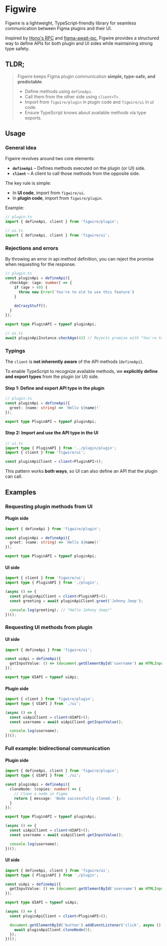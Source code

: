# Figwire

Figwire is a lightweight, TypeScript-friendly library for seamless communication between Figma plugins and their UI.

Inspired by [Hono's RPC](https://hono.dev/docs/guides/rpc) and [figma-await-ipc](https://github.com/fwextensions/figma-await-ipc), Figwire provides a structured way to define APIs for both plugin and UI sides while maintaining strong type safety.

## TLDR;

> Figwire keeps Figma plugin communication **simple, type-safe, and predictable**.
> - Define methods using `defineApi`.
> - Call them from the other side using `client<T>`.
> - Import from `figwire/plugin` in plugin code and `figwire/ui` in ui code.
> - Ensure TypeScript knows about available methods via type exports.

## Usage

### General idea

Figwire revolves around two core elements:

- **`defineApi`** – Defines methods executed on the plugin (or UI) side.
- **`client`** – A client to call those methods from the opposite side.

The key rule is simple:
- In **UI code**, import from `figwire/ui`.
- In **plugin code**, import from `figwire/plugin`.

Example:

```typescript
// plugin.ts
import { defineApi, client } from 'figwire/plugin';
```

```typescript
// ui.ts
import { defineApi, client } from 'figwire/ui';
```

### Rejections and errors

By throwing an error in api method definition, you can reject the promise when requesting for the response.


```typescript
// plugin.ts
const pluginApi = defineApi({
  checkAge: (age: number) => {
    if (age > 40) {
      throw new Error(`You're to old to use this feature`)
    }
    
    doCrazyStuff();
  }
});

export type PluginAPI = typeof pluginApi;
```


```typescript
// ui.ts
await pluginApiInstance.checkAge(42) // Rejects promise with "You're to old to use this feature" message.
```


### Typings

The `client` is **not inherently aware** of the API methods (`defineApi`).

To enable TypeScript to recognize available methods, we **explicitly define and export types** from the plugin (or UI) side.

#### Step 1: Define and export API type in the plugin
```typescript
// plugin.ts
const pluginApi = defineApi({
  greet: (name: string) => `Hello ${name}!`
});

export type PluginAPI = typeof pluginApi;
```

#### Step 2: Import and use the API type in the UI
```typescript
// ui.ts
import type { PluginAPI } from '../plugin/plugin';
import { client } from 'figwire/ui';

const pluginApiClient = client<PluginAPI>();
```

This pattern works **both ways**, so UI can also define an API that the plugin can call.

## Examples

### Requesting plugin methods from UI

#### Plugin side
```typescript
import { defineApi } from 'figwire/plugin';

const pluginApi = defineApi({
  greet: (name: string) => `Hello ${name}!`
});

export type PluginAPI = typeof pluginApi;
```

#### UI side
```typescript
import { client } from 'figwire/ui';
import type { PluginAPI } from './plugin';

(async () => {
  const pluginApiClient = client<PluginAPI>();
  const greeting = await pluginApiClient.greet('Johnny Jeep');

  console.log(greeting); // "Hello Johnny Jeep!"
})();
```

### Requesting UI methods from plugin

#### UI side
```typescript
import { defineApi } from 'figwire/ui';

const uiApi = defineApi({
  getInputValue: () => (document.getElementById('username') as HTMLInputElement).value
});

export type UIAPI = typeof uiApi;
```

#### Plugin side
```typescript
import { client } from 'figwire/plugin';
import type { UIAPI } from './ui';

(async () => {
  const uiApiClient = client<UIAPI>();
  const username = await uiApiClient.getInputValue();

  console.log(username);
})();
```

### Full example: bidirectional communication

#### Plugin side
```typescript
import { defineApi, client } from 'figwire/plugin';
import type { UIAPI } from './ui';

const pluginApi = defineApi({
  cloneNode: (copies: number) => {
    // Clone a node in Figma
    return { message: 'Node successfully cloned.' };
  }
});

export type PluginAPI = typeof pluginApi;

(async () => {
  const uiApiClient = client<UIAPI>();
  const username = await uiApiClient.getInputValue();

  console.log(username);
})();
```

#### UI side
```typescript
import { defineApi, client } from 'figwire/ui';
import type { PluginAPI } from './plugin';

const uiApi = defineApi({
  getInputValue: () => (document.getElementById('username') as HTMLInputElement).value
});

export type UIAPI = typeof uiApi;

(async () => {
  const pluginApiClient = client<PluginAPI>();

  document.getElementById('button').addEventListener('click', async () => {
    await pluginApiClient.cloneNode(5);
  });
})();
```
